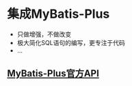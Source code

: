 # 集成MyBatis-Plus
- 只做增强，不做改变
- 极大简化SQL语句的编写，更专注于代码
- ...
## [MyBatis-Plus官方API](https://mp.baomidou.com/)

## 
